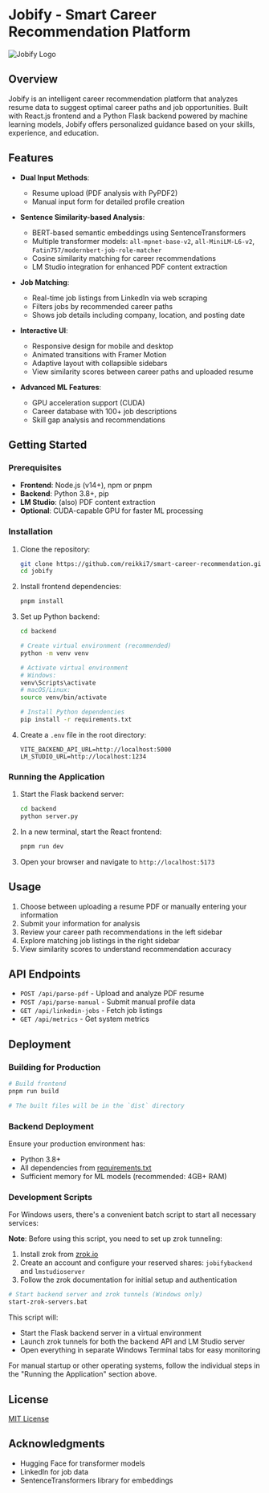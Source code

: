 # Jobify - Smart Career Recommendation Platform

![Jobify Logo](/public/webIcon.png)

## Overview

Jobify is an intelligent career recommendation platform that analyzes resume data to suggest optimal career paths and job opportunities. Built with React.js frontend and a Python Flask backend powered by machine learning models, Jobify offers personalized guidance based on your skills, experience, and education.

## Features

- **Dual Input Methods**:

  - Resume upload (PDF analysis with PyPDF2)
  - Manual input form for detailed profile creation

- **Sentence Similarity-based Analysis**:

  - BERT-based semantic embeddings using SentenceTransformers
  - Multiple transformer models: `all-mpnet-base-v2`, `all-MiniLM-L6-v2`, `Fatin757/modernbert-job-role-matcher`
  - Cosine similarity matching for career recommendations
  - LM Studio integration for enhanced PDF content extraction

- **Job Matching**:

  - Real-time job listings from LinkedIn via web scraping
  - Filters jobs by recommended career paths
  - Shows job details including company, location, and posting date

- **Interactive UI**:

  - Responsive design for mobile and desktop
  - Animated transitions with Framer Motion
  - Adaptive layout with collapsible sidebars
  - View similarity scores between career paths and uploaded resume

- **Advanced ML Features**:
  - GPU acceleration support (CUDA)
  - Career database with 100+ job descriptions
  - Skill gap analysis and recommendations

## Getting Started

### Prerequisites

- **Frontend**: Node.js (v14+), npm or pnpm
- **Backend**: Python 3.8+, pip
- **LM Studio**: (also) PDF content extraction
- **Optional**: CUDA-capable GPU for faster ML processing

### Installation

1. Clone the repository:

   ```bash
   git clone https://github.com/reikki7/smart-career-recommendation.git
   cd jobify
   ```

2. Install frontend dependencies:

   ```bash
   pnpm install
   ```

3. Set up Python backend:

   ```bash
   cd backend

   # Create virtual environment (recommended)
   python -m venv venv

   # Activate virtual environment
   # Windows:
   venv\Scripts\activate
   # macOS/Linux:
   source venv/bin/activate

   # Install Python dependencies
   pip install -r requirements.txt
   ```

4. Create a `.env` file in the root directory:
   ```env
   VITE_BACKEND_API_URL=http://localhost:5000
   LM_STUDIO_URL=http://localhost:1234
   ```

### Running the Application

1. Start the Flask backend server:

   ```bash
   cd backend
   python server.py
   ```

2. In a new terminal, start the React frontend:

   ```bash
   pnpm run dev
   ```

3. Open your browser and navigate to `http://localhost:5173`

## Usage

1. Choose between uploading a resume PDF or manually entering your information
2. Submit your information for analysis
3. Review your career path recommendations in the left sidebar
4. Explore matching job listings in the right sidebar
5. View similarity scores to understand recommendation accuracy

## API Endpoints

- `POST /api/parse-pdf` - Upload and analyze PDF resume
- `POST /api/parse-manual` - Submit manual profile data
- `GET /api/linkedin-jobs` - Fetch job listings
- `GET /api/metrics` - Get system metrics

## Deployment

### Building for Production

```bash
# Build frontend
pnpm run build

# The built files will be in the `dist` directory
```

### Backend Deployment

Ensure your production environment has:

- Python 3.8+
- All dependencies from [requirements.txt](backend/requirements.txt)
- Sufficient memory for ML models (recommended: 4GB+ RAM)

### Development Scripts

For Windows users, there's a convenient batch script to start all necessary services:

**Note**: Before using this script, you need to set up zrok tunneling:

1. Install zrok from [zrok.io](https://zrok.io)
2. Create an account and configure your reserved shares: `jobifybackend` and `lmstudioserver`
3. Follow the zrok documentation for initial setup and authentication

```bash
# Start backend server and zrok tunnels (Windows only)
start-zrok-servers.bat
```

This script will:

- Start the Flask backend server in a virtual environment
- Launch zrok tunnels for both the backend API and LM Studio server
- Open everything in separate Windows Terminal tabs for easy monitoring

For manual startup or other operating systems, follow the individual steps in the "Running the Application" section above.

## License

[MIT License](LICENSE)

## Acknowledgments

- Hugging Face for transformer models
- LinkedIn for job data
- SentenceTransformers library for embeddings
